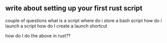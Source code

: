 ## write about setting up your first rust script
couple of questions
what is a script
where do i store a bash script 
how do i launch a script
how do I create a launch shortcut

how do I do the above in rust??
